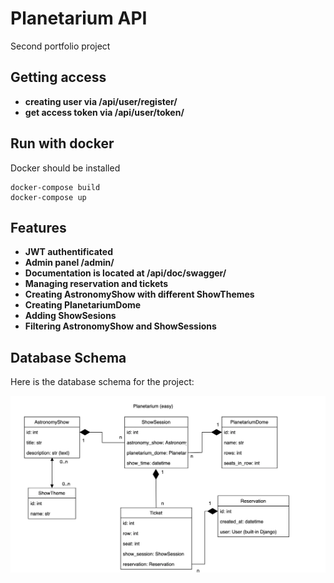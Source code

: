 # Planetarium API
Second portfolio project

## Getting access
- **creating user via /api/user/register/**
- **get access token via /api/user/token/**

## Run with docker
Docker should be installed
```
docker-compose build
docker-compose up
```

## Features
- **JWT authentificated**
- **Admin panel /admin/**
- **Documentation is located at /api/doc/swagger/**
- **Managing reservation and tickets**
- **Creating AstronomyShow with different ShowThemes**
- **Creating PlanetariumDome**
- **Adding ShowSesions**
- **Filtering AstronomyShow and ShowSessions**



## Database Schema

Here is the database schema for the project:

![Database Schema](assets/shema.png)